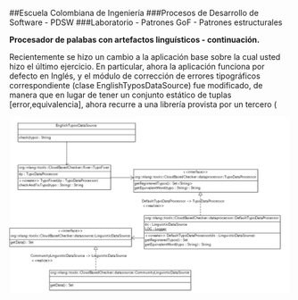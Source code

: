##Escuela Colombiana de Ingeniería
###Procesos de Desarrollo de Software - PDSW
###Laboratorio - Patrones GoF - Patrones estructurales

__Procesador de palabas con artefactos linguísticos - continuación.__

Recientemente se hizo un cambio a la aplicación base sobre la cual usted hizo el último ejercicio. En particular, ahora la aplicación funciona por defecto en Inglés, y el módulo de corrección de errores tipográficos correspondiente (clase EnglishTyposDataSource) fue modificado, de manera que en lugar de tener un conjunto estático de tuplas [error,equivalencia], ahora recurre a una librería provista por un tercero (

![alt text](img/Model2.png)
